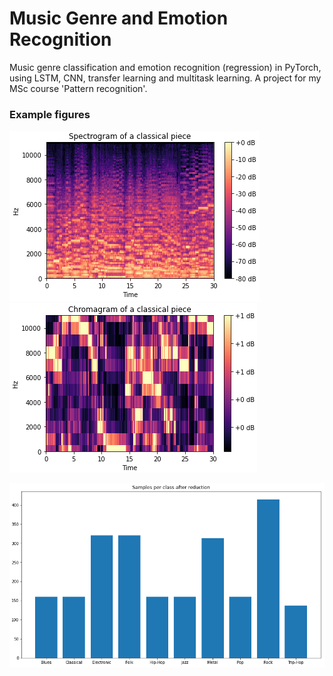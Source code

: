 # Music Genre and Emotion Recognition
Music genre classification and emotion recognition (regression) in PyTorch, using LSTM, CNN, transfer learning and multitask learning. A project for my MSc course 'Pattern recognition'.

### Example figures

<p float="left">
<img src="imgs/mel_classic.png">
<img src="imgs/chroma_classic.png">
</p>

<img src="imgs/hist_after.png">


